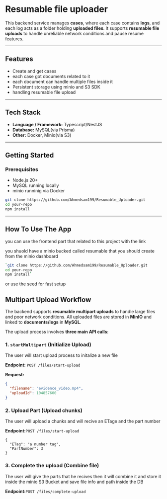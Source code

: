 # Resumable file uploader

This backend service manages **cases**, where each case contains **logs**, and each log acts as a folder holding **uploaded files**.
It supports **resumable file uploads** to handle unreliable network conditions and pause resume features.

---

## Features

- Create and get cases
- each case got documents related to it
- each document can handle multiple files inside it
- Persistent storage using minio and S3 SDK
- handling resumable file upload

---

## Tech Stack

- **Language / Framework:** Typescript/NestJS
- **Database:** MySQL(via Prisma)
- **Other:** Docker, Minio(via S3)

---

## Getting Started

### Prerequisites

- Node.js 20+
- MySQL running locally
- minio runninig via Docker

```bash
git clone https://github.com/Ahmedsam199/Resumable_Uploader.git
cd your-repo
npm install
```

---

## How To Use The App

you can use the frontend part that related to this project with the link

you shuold have a minio bucked called resumable that you should create from the minio dashboard

```bash
`git clone https://github.com/Ahmedsam199/Resumable_Uploader.git
cd your-repo
npm install`
```

or use the seed for fast setup

## Multipart Upload Workflow

The backend supports **resumable multipart uploads** to handle large files and poor network conditions.
All uploaded files are stored in **MinIO** and linked to **documents/logs** in **MySQL**.

The upload process involves **three main API calls**:

### 1. `startMultipart` (Initialize Upload)

The user will start upload process to initalize a new file

**Endpoint:** `POST /files/start-upload`

**Request:**

```json
{
  "filename": "evidence_video.mp4",
  "uploadId": 104857600
}
```

### 2. Upload Part (Upload chunks)

The user will upload a chunks and will recive an ETage and the part number

**Endpoint:**`POST /files/start-upload`

```
{
  "ETag": "a number tag",
  "PartNumber": 3
}

```

### 3. Complete the upload (Combine file)

The user will give the parts that he recives then it will combine it and store it inside the minio S3 Bucket and save file info and path inside the DB

**Endpoint:**`POST /files/complete-upload`
